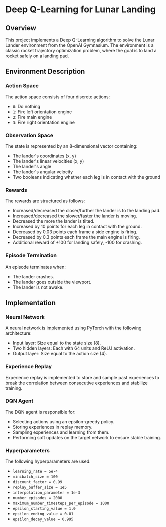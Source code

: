 # Deep Q-Learning for Lunar Landing

## Overview
This project implements a Deep Q-Learning algorithm to solve the Lunar Lander environment from the OpenAI Gymnasium. The environment is a classic rocket trajectory optimization problem, where the goal is to land a rocket safely on a landing pad.

## Environment Description

### Action Space
The action space consists of four discrete actions:
- `0`: Do nothing
- `1`: Fire left orientation engine
- `2`: Fire main engine
- `3`: Fire right orientation engine

### Observation Space
The state is represented by an 8-dimensional vector containing:
- The lander's coordinates (x, y)
- The lander's linear velocities (x, y)
- The lander's angle
- The lander's angular velocity
- Two booleans indicating whether each leg is in contact with the ground

### Rewards
The rewards are structured as follows:
- Increased/decreased the closer/further the lander is to the landing pad.
- Increased/decreased the slower/faster the lander is moving.
- Decreased the more the lander is tilted.
- Increased by 10 points for each leg in contact with the ground.
- Decreased by 0.03 points each frame a side engine is firing.
- Decreased by 0.3 points each frame the main engine is firing.
- Additional reward of +100 for landing safely, -100 for crashing.

### Episode Termination
An episode terminates when:
- The lander crashes.
- The lander goes outside the viewport.
- The lander is not awake.

## Implementation

### Neural Network
A neural network is implemented using PyTorch with the following architecture:
- Input layer: Size equal to the state size (8).
- Two hidden layers: Each with 64 units and ReLU activation.
- Output layer: Size equal to the action size (4).

### Experience Replay
Experience replay is implemented to store and sample past experiences to break the correlation between consecutive experiences and stabilize training.

### DQN Agent
The DQN agent is responsible for:
- Selecting actions using an epsilon-greedy policy.
- Storing experiences in replay memory.
- Sampling experiences and learning from them.
- Performing soft updates on the target network to ensure stable training.

### Hyperparameters
The following hyperparameters are used:
- `learning_rate = 5e-4`
- `minibatch_size = 100`
- `discount_factor = 0.99`
- `replay_buffer_size = 1e5`
- `interpolation_parameter = 1e-3`
- `number_episodes = 2000`
- `maximum_number_timesteps_per_episode = 1000`
- `epsilon_starting_value = 1.0`
- `epsilon_ending_value = 0.01`
- `epsilon_decay_value = 0.995`

